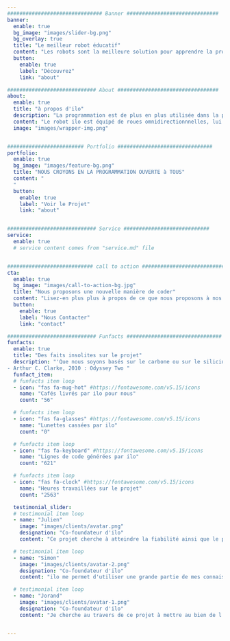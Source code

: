 ```yaml
---
############################### Banner ##############################
banner:
  enable: true
  bg_image: "images/slider-bg.png"
  bg_overlay: true
  title: "Le meilleur robot éducatif"
  content: "Les robots sont la meilleure solution pour apprendre la programmation dès le plus jeune âge. Nous proposons une solution appelée ilo, avec laquelle chaque enfant peut programmer individuellement, directement avec une feuille et un stylo"
  button:
    enable: true
    label: "Découvrez"
    link: "about"

############################# About #################################
about:
  enable: true
  title: "à propos d'ilo"
  description: "La programmation est de plus en plus utilisée dans la plupart des métiers. Cependant seule une minorité de personne comprennent les concepts, et pour y pallier nous proposons une solution libre de droits."
  content: "Le robot ilo est équipé de roues omnidirectionnnelles, lui permettant de se déplacer dans toutes les directions. En utilisant l'application dédiée, il est possible de le programmer de différentes manières pour le faire se déplacer."
  image: "images/wrapper-img.png"


######################### Portfolio ###############################
portfolio:
  enable: true
  bg_image: "images/feature-bg.png"
  title: "NOUS CROYONS EN LA PROGRAMMATION OUVERTE à TOUS"
  content: "
  "
  button:
    enable: true
    label: "Voir le Projet"
    link: "about"


############################# Service ############################
service:
  enable: true
  # service content comes from "service.md" file


############################ call to action ###########################
cta:
  enable: true
  bg_image: "images/call-to-action-bg.jpg"
  title: "Nous proposons une nouvelle manière de coder"
  content: "Lisez-en plus plus à propos de ce que nous proposons à nos utilisateurs.<br>N'hésitez pas à nous contacter pour en savoir plus à propos du projet."
  button:
    enable: true
    label: "Nous Contacter"
    link: "contact"

############################# Funfacts ###############################
funfacts:
  enable: true
  title: "Des faits insolites sur le projet"
  description: "'Que nous soyons basés sur le carbone ou sur le silicium ne fait aucune différence fondamentale ; nous devrions tous être traités avec le respect qui s'impose'. <br>
- Arthur C. Clarke, 2010 : Odyssey Two "
  funfact_item:
  # funfacts item loop
  - icon: "fas fa-mug-hot" #https://fontawesome.com/v5.15/icons
    name: "Cafés livrés par ilo pour nous"
    count: "56"

  # funfacts item loop
  - icon: "fas fa-glasses" #https://fontawesome.com/v5.15/icons
    name: "Lunettes cassées par ilo"
    count: "0"

  # funfacts item loop
  - icon: "fas fa-keyboard" #https://fontawesome.com/v5.15/icons
    name: "Lignes de code générées par ilo"
    count: "621"

  # funfacts item loop
  - icon: "fas fa-clock" #https://fontawesome.com/v5.15/icons
    name: "Heures travaillées sur le projet"
    count: "2563"

  testimonial_slider:
  # testimonial item loop
  - name: "Julien"
    image: "images/clients/avatar.png"
    designation: "Co-foundateur d'ilo"
    content: "Ce projet cherche à atteindre la fiabilité ainsi que le plus grand nombre, grâce à toutes les avancées technologiques des dernières années."

  # testimonial item loop
  - name: "Simon"
    image: "images/clients/avatar-2.png"
    designation: "Co-foundateur d'ilo"
    content: "ilo me permet d'utiliser une grande partie de mes connaissances en génie indutriel et aérospatial, et j'espère que les utilisateurs pourront se rendrent compte de l'utilité de l'informatique dans la vie de tout les jours."

  # testimonial item loop
  - name: "Jorand"
    image: "images/clients/avatar-1.png"
    designation: "Co-foundateur d'ilo"
    content: "Je cherche au travers de ce projet à mettre au bien de l'éducation mes acquis d'ingénieur. La vie étant faite de rencontres, j'ai la volonté de partager le meilleur de la robotique à mes pairs."


---
```

